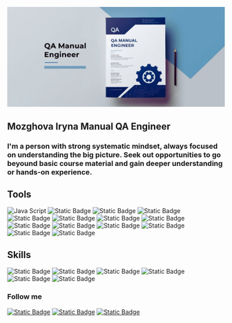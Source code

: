 ![Header](https://github.com/Mozghova/Mozghova/blob/main/assets/header.png)

## Mozghova Iryna Manual QA Engineer

### I'm a person with strong systematic mindset, always focused on understanding the big picture. Seek out opportunities to go beyound basic course material and gain deeper understanding or hands-on experience. 

## Tools 
![Java Script](https://img.shields.io/badge/JavaScript-%232477a0?style=for-the-badge&logo=JavaScript&labelColor=black)
![Static Badge](https://img.shields.io/badge/CSS-%232477a0?style=for-the-badge&logo=CSS&labelColor=black)
![Static Badge](https://img.shields.io/badge/HTML-%232477a0?style=for-the-badge&logo=HTML5&labelColor=black)
![Static Badge](https://img.shields.io/badge/Jira-%23eff529?style=for-the-badge&logo=Jira&labelColor=black)
![Static Badge](https://img.shields.io/badge/TestRail-%23eff529?style=for-the-badge&logo=TestRail&labelColor=black)
![Static Badge](https://img.shields.io/badge/AzureDevOps-%23eff529?style=for-the-badge&labelColor=black)
![Static Badge](https://img.shields.io/badge/Postman-%2329f5d9?style=for-the-badge&logo=Postman&labelColor=black)
![Static Badge](https://img.shields.io/badge/Fiddler-%2329f5d9?style=for-the-badge&logo=Fiddler&labelColor=black)
![Static Badge](https://img.shields.io/badge/Charles--Proxy-%2329f5d9?style=for-the-badge&logo=Charles%20Proxy&labelColor=black)
![Static Badge](https://img.shields.io/badge/Git-%23f55e29?style=for-the-badge&logo=Git&labelColor=black)
![Static Badge](https://img.shields.io/badge/MySQL-%2329b4f5?style=for-the-badge&logo=MySQL&labelColor=black)
![Static Badge](https://img.shields.io/badge/Figma-%23f229f5?style=for-the-badge&logo=Figma&labelColor=black)
![Static Badge](https://img.shields.io/badge/Ptotoshop-%23f229f5?style=for-the-badge&labelColor=black)
![Static Badge](https://img.shields.io/badge/Canva-%23f229f5?style=for-the-badge&logo=Canva&labelColor=black)

## Skills
![Static Badge](https://img.shields.io/badge/Testing%20Theory-%237029f5?style=for-the-badge)
![Static Badge](https://img.shields.io/badge/API%20Testing-%237029f5?style=for-the-badge)
![Static Badge](https://img.shields.io/badge/Test%20Documentation-%237029f5?style=for-the-badge)
![Static Badge](https://img.shields.io/badge/Mobile%20Testing-%237029f5?style=for-the-badge)
![Static Badge](https://img.shields.io/badge/Agile-%237029f5?style=for-the-badge)
![Static Badge](https://img.shields.io/badge/AI%20Literacy-%237029f5?style=for-the-badge)

### Follow me
[![Static Badge](https://img.shields.io/badge/Facebook-%2386789d?style=for-the-badge&logo=Facebook)](https://www.facebook.com/ira.mozja)
[![Static Badge](https://img.shields.io/badge/LinkedIn-%2386789d?style=for-the-badge&logo=Linkedin)](www.linkedin.com/in/iryna-mozghova)
[![Static Badge](https://img.shields.io/badge/Telegram-%2386789d?style=for-the-badge&logo=Telegram)](https://t.me/irynamozghova93)

